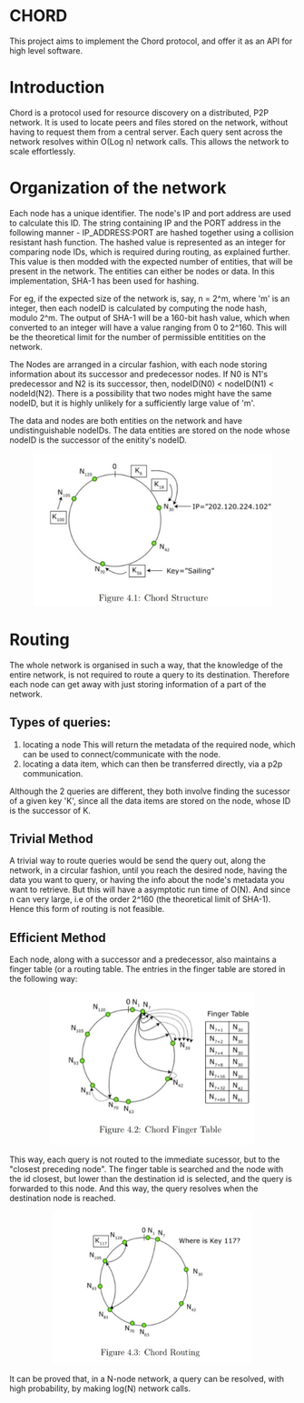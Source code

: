 # CHORD

This project aims to implement the Chord protocol, and offer it as an API for high level software.

# Introduction

Chord is a protocol used for resource discovery on a distributed, P2P network. It is used to locate
peers and files stored on the network, without having to request them from a central server. Each
query sent across the network resolves within O(Log n) network calls. This allows the network to
scale effortlessly.

# Organization of the network

Each node has a unique identifier. The node's IP and port address are used to calculate this ID.
The string containing IP and the PORT address in the following manner - IP_ADDRESS:PORT are hashed together using a collision resistant hash function. The hashed value is represented as
an integer for comparing node IDs, which is required during routing, as explained further. This value
is then modded with the expected number of entities, that will be present in the network. The entities
can either be nodes or data. In this implementation, SHA-1 has been used for hashing.

For eg, if the expected size of the network is, say, n = 2^m, where 'm' is an integer, then each nodeID
is calculated by computing the node hash, modulo 2^m. The output of SHA-1 will be a 160-bit hash value, which
when converted to an integer will have a value ranging from 0 to 2^160. This will be the theoretical limit
for the number of permissible entitities on the network.

The Nodes are arranged in a circular fashion, with each node storing information about its successor
and predecessor nodes. If N0 is N1's predecessor and N2 is its successor, then, nodeID(N0) < nodeID(N1) < nodeId(N2).
There is a possibility that two nodes might have the same nodeID, but it is highly unlikely for a
sufficiently large value of 'm'.

The data and nodes are both entities on the network and have undistinguishable nodeIDs. The
data entities are stored on the node whose nodeID is the successor of the enitity's nodeID.

<p align="center">
	<img src="./assets/images/ChordStructure.jpg" alt="Chord Structure" height="270">
</p>

# Routing

The whole network is organised in such a way, that the knowledge of the entire network, is not
required to route a query to its destination. Therefore each node can get away with just storing
information of a part of the network.

## Types of queries:
1. locating a node
	This will return the metadata of the required node, which can be used to connect/communicate
	with the node.
2. locating a data item, which can then be transferred directly, via a p2p communication.

Although the 2 queries are different, they both involve finding the sucessor of a given key 'K',
since all the data items are stored on the node, whose ID is the successor of K.

## Trivial Method
A trivial way to route queries would be send the query out, along the network, in a circular fashion, 
until you reach the desired node, having the data you want to query, or having the info about the 
node's metadata you want to retrieve. But this will have a asymptotic run time of O(N). And since 
n can very large, i.e of the order 2^160 (the theoretical limit of SHA-1). Hence this form of routing
is not feasible.

## Efficient Method
Each node, along with a successor and a predecessor, also maintains a finger table (or a routing table.
The entries in the finger table are stored in the following way:

<p align="center">
	<img src="./assets/images/ChordFingerTable.jpg" alt="Chord Finger Table" height="270">
</p>

This way, each query is not routed to the immediate sucessor, but to the "closest preceding node".
The finger table is searched and the node with the id closest, but lower than the destination id is selected,
and the query is forwarded to this node. And this way, the query resolves when the destination node is reached.

<p align="center">
	<img src="./assets/images/ChordRouting.jpg" alt="Chord Routing" height="270">
</p>

It can be proved that, in a N-node network, a query can be resolved, with high probability, by making log(N) network calls.
